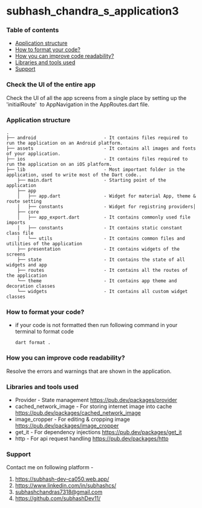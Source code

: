
# subhash_chandra_s_application3
### Table of contents
- [Application structure](#project-structure)
- [How to format your code?](#how-you-can-do-code-formatting)
- [How you can improve code readability?](#how-you-can-improve-the-readability-of-code)
- [Libraries and tools used](#libraries-and-tools-used)
- [Support](#support)


### Check the UI of the entire app

Check the UI of all the app screens from a single place by setting up the 'initialRoute'  to AppNavigation in the AppRoutes.dart file.

### Application structure


```
.
├── android                         - It contains files required to run the application on an Android platform.
├── assets                          - It contains all images and fonts of your application.
├── ios                             - It contains files required to run the application on an iOS platform.
├── lib                             - Most important folder in the application, used to write most of the Dart code..
    ├── main.dart                   - Starting point of the application
    ├── app      
    │   ├── app.dart                - Widget for material App, theme & route setting
    │   ├── constants               - Widget for registring providers│
    ├── core
    │   ├── app_export.dart         - It contains commonly used file imports
    │   ├── constants               - It contains static constant class file
    │   └── utils                   - It contains common files and utilities of the application
    ├── presentation                - It contains widgets of the screens 
    ├── state                       - It contains the state of all widgets and app 
    ├── routes                      - It contains all the routes of the application
    └── theme                       - It contains app theme and decoration classes
    └── widgets                     - It contains all custom widget classes
```

### How to format your code?

- if your code is not formatted then run following command in your terminal to format code
  ```
  dart format .
  ```

### How you can improve code readability?

Resolve the errors and warnings that are shown in the application.

### Libraries and tools used

- Provider - State management
  https://pub.dev/packages/provider
- cached_network_image - For storing internet image into cache
  https://pub.dev/packages/cached_network_image
- image_cropper - For editing & cropping image
  https://pub.dev/packages/image_cropper
- get_it - For dependency injections
  https://pub.dev/packages/get_it
- http - For api request handling
  https://pub.dev/packages/http

### Support
Contact me on following platform -
1. https://subhash-dev-ca050.web.app/
2. https://www.linkedin.com/in/subhashcs/
3. subhashchandras7318@gmail.com
4. https://github.com/subhashDev11/  



